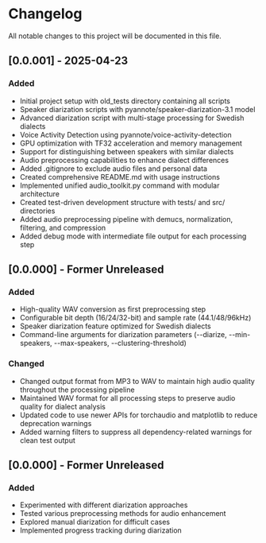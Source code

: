 # Changelog

All notable changes to this project will be documented in this file.

## [0.0.001] - 2025-04-23

### Added
- Initial project setup with old_tests directory containing all scripts
- Speaker diarization scripts with pyannote/speaker-diarization-3.1 model
- Advanced diarization script with multi-stage processing for Swedish dialects
- Voice Activity Detection using pyannote/voice-activity-detection
- GPU optimization with TF32 acceleration and memory management
- Support for distinguishing between speakers with similar dialects
- Audio preprocessing capabilities to enhance dialect differences
- Added .gitignore to exclude audio files and personal data
- Created comprehensive README.md with usage instructions
- Implemented unified audio_toolkit.py command with modular architecture
- Created test-driven development structure with tests/ and src/ directories
- Added audio preprocessing pipeline with demucs, normalization, filtering, and compression
- Added debug mode with intermediate file output for each processing step

## [0.0.000] - Former Unreleased

### Added
- High-quality WAV conversion as first preprocessing step
- Configurable bit depth (16/24/32-bit) and sample rate (44.1/48/96kHz)
- Speaker diarization feature optimized for Swedish dialects
- Command-line arguments for diarization parameters (--diarize, --min-speakers, --max-speakers, --clustering-threshold)

### Changed
- Changed output format from MP3 to WAV to maintain high audio quality throughout the processing pipeline
- Maintained WAV format for all processing steps to preserve audio quality for dialect analysis
- Updated code to use newer APIs for torchaudio and matplotlib to reduce deprecation warnings
- Added warning filters to suppress all dependency-related warnings for clean test output

## [0.0.000] - Former Unreleased

### Added
- Experimented with different diarization approaches
- Tested various preprocessing methods for audio enhancement
- Explored manual diarization for difficult cases
- Implemented progress tracking during diarization
